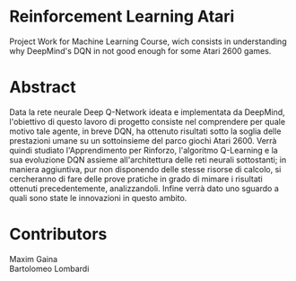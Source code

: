 # Reinforcement Learning Atari
Project Work for Machine Learning Course, wich consists in understanding why DeepMind's DQN in not good enough for some Atari 2600 games.

# Abstract
Data la rete neurale Deep Q-Network ideata e implementata da DeepMind, l'obiettivo di questo lavoro di progetto consiste nel comprendere per quale motivo tale agente, in breve DQN, ha ottenuto risultati sotto la soglia delle prestazioni umane su un sottoinsieme del parco giochi Atari 2600. Verrà quindi studiato l'Apprendimento per Rinforzo, l'algoritmo Q-Learning e la sua evoluzione DQN assieme all'architettura delle reti neurali sottostanti; in maniera aggiuntiva, pur non disponendo delle stesse risorse di calcolo, si cercheranno di fare delle prove pratiche in grado di mimare i risultati ottenuti precedentemente, analizzandoli. Infine verrà dato uno sguardo a quali sono state le innovazioni in questo ambito.

# Contributors
Maxim Gaina <br />
Bartolomeo Lombardi
